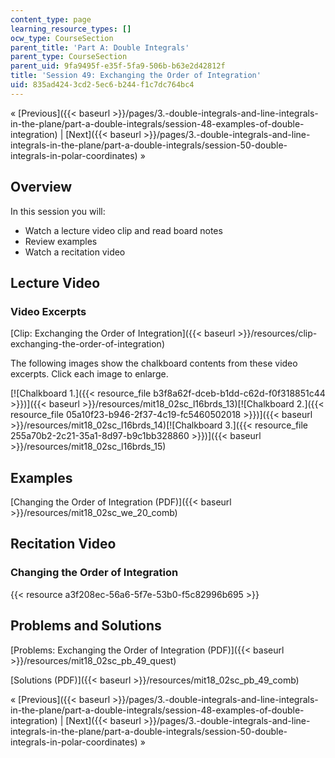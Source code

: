 ```yaml
---
content_type: page
learning_resource_types: []
ocw_type: CourseSection
parent_title: 'Part A: Double Integrals'
parent_type: CourseSection
parent_uid: 9fa9495f-e35f-5fa9-506b-b63e2d42812f
title: 'Session 49: Exchanging the Order of Integration'
uid: 835ad424-3cd2-5ec6-b244-f1c7dc764bc4
---
```


« [Previous]({{< baseurl >}}/pages/3.-double-integrals-and-line-integrals-in-the-plane/part-a-double-integrals/session-48-examples-of-double-integration) | [Next]({{< baseurl >}}/pages/3.-double-integrals-and-line-integrals-in-the-plane/part-a-double-integrals/session-50-double-integrals-in-polar-coordinates) »

Overview
--------

In this session you will:

*   Watch a lecture video clip and read board notes
*   Review examples
*   Watch a recitation video

Lecture Video
-------------

### Video Excerpts

[Clip: Exchanging the Order of Integration]({{< baseurl >}}/resources/clip-exchanging-the-order-of-integration)

The following images show the chalkboard contents from these video excerpts. Click each image to enlarge.

[![Chalkboard 1.]({{< resource_file b3f8a62f-dceb-b1dd-c62d-f0f318851c44 >}})]({{< baseurl >}}/resources/mit18_02sc_l16brds_13)[![Chalkboard 2.]({{< resource_file 05a10f23-b946-2f37-4c19-fc5460502018 >}})]({{< baseurl >}}/resources/mit18_02sc_l16brds_14)[![Chalkboard 3.]({{< resource_file 255a70b2-2c21-35a1-8d97-b9c1bb328860 >}})]({{< baseurl >}}/resources/mit18_02sc_l16brds_15)

Examples
--------

[Changing the Order of Integration (PDF)]({{< baseurl >}}/resources/mit18_02sc_we_20_comb)

Recitation Video
----------------

### Changing the Order of Integration

{{< resource a3f208ec-56a6-5f7e-53b0-f5c82996b695 >}}

Problems and Solutions
----------------------

[Problems: Exchanging the Order of Integration (PDF)]({{< baseurl >}}/resources/mit18_02sc_pb_49_quest)

[Solutions (PDF)]({{< baseurl >}}/resources/mit18_02sc_pb_49_comb)

« [Previous]({{< baseurl >}}/pages/3.-double-integrals-and-line-integrals-in-the-plane/part-a-double-integrals/session-48-examples-of-double-integration) | [Next]({{< baseurl >}}/pages/3.-double-integrals-and-line-integrals-in-the-plane/part-a-double-integrals/session-50-double-integrals-in-polar-coordinates) »